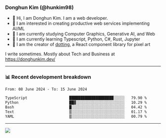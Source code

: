 ### Donghun Kim (@hunkim98)

- 👋 Hi, I am Donghun Kim. I am a web developer. 
- 🤔 I am interested in creating productive web services implementing AI/ML
- 🔭 I am currently studying Computer Graphics, Generative AI, and Web 
- 🌱 I am currently learning Typescript, Python, C#, Rust, Jupyter
- 🎨 I am the creator of [dotting](https://github.com/hunkim98/dotting), a React component library for pixel art

I write sometimes. Mostly about Tech and Business at https://donghunkim.dev/

---
### 📊 Recent development breakdown
<!--START_SECTION:waka-->

```txt
From: 08 June 2024 - To: 15 June 2024

TypeScript                   ████████████████████░░░░░   79.90 %
Python                       ██▓░░░░░░░░░░░░░░░░░░░░░░   10.29 %
Bash                         █░░░░░░░░░░░░░░░░░░░░░░░░   04.42 %
Text                         ▒░░░░░░░░░░░░░░░░░░░░░░░░   01.17 %
YAML                         ▒░░░░░░░░░░░░░░░░░░░░░░░░   00.79 %
```

<!--END_SECTION:waka-->
---

<!-- <div align='center'> -->
  <img align="center" src="https://github-readme-stats.vercel.app/api?username=hunkim98&theme=dark&show_icons=true"/>
<!-- </div> -->
<!--
**hunkim98/hunkim98** is a ✨ _special_ ✨ repository because its `README.md` (this file) appears on your GitHub profile.

Here are some ideas to get you started:

- 🔭 I’m currently working on ...
- 🌱 I’m currently learning ...
- 👯 I’m looking to collaborate on ...
- 🤔 I’m looking for help with ...
- 💬 Ask me about ...
- 📫 How to reach me: ...
- 😄 Pronouns: ...
- ⚡ Fun fact: ...
-->
